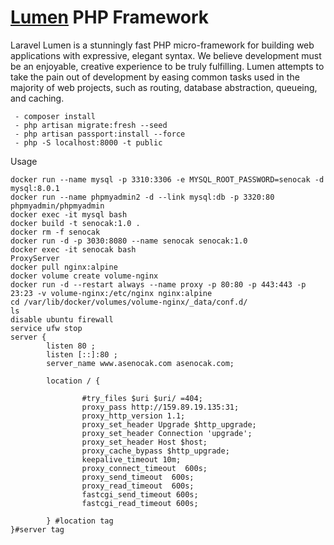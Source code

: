 # [Lumen](https://lumen.laravel.com/docs) PHP Framework
Laravel Lumen is a stunningly fast PHP micro-framework for building web applications with expressive, elegant syntax. We believe development must be an enjoyable, creative experience to be truly fulfilling. Lumen attempts to take the pain out of development by easing common tasks used in the majority of web projects, such as routing, database abstraction, queueing, and caching.

 ```
  - composer install
  - php artisan migrate:fresh --seed
  - php artisan passport:install --force
  - php -S localhost:8000 -t public
```


Usage
```
docker run --name mysql -p 3310:3306 -e MYSQL_ROOT_PASSWORD=senocak -d mysql:8.0.1
docker run --name phpmyadmin2 -d --link mysql:db -p 3320:80 phpmyadmin/phpmyadmin
docker exec -it mysql bash
docker build -t senocak:1.0 .
docker rm -f senocak
docker run -d -p 3030:8080 --name senocak senocak:1.0
docker exec -it senocak bash
ProxyServer
docker pull nginx:alpine
docker volume create volume-nginx
docker run -d --restart always --name proxy -p 80:80 -p 443:443 -p 23:23 -v volume-nginx:/etc/nginx nginx:alpine
cd /var/lib/docker/volumes/volume-nginx/_data/conf.d/
ls
disable ubuntu firewall
service ufw stop
server {
        listen 80 ;
        listen [::]:80 ;
        server_name www.asenocak.com asenocak.com;

        location / {

                #try_files $uri $uri/ =404;
                proxy_pass http://159.89.19.135:31;
                proxy_http_version 1.1;
                proxy_set_header Upgrade $http_upgrade;
                proxy_set_header Connection 'upgrade';
                proxy_set_header Host $host;
                proxy_cache_bypass $http_upgrade;
                keepalive_timeout 10m;
                proxy_connect_timeout  600s;
                proxy_send_timeout  600s;
                proxy_read_timeout  600s;
                fastcgi_send_timeout 600s;
                fastcgi_read_timeout 600s;

        } #location tag
}#server tag
```
